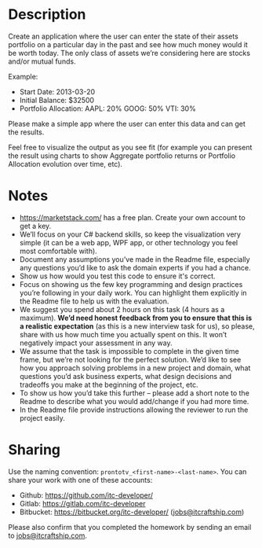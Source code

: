# Description

Create an application where the user can enter the state of their assets portfolio on a particular day in the past and see how much money would it be worth today.
The only class of assets we’re considering here are stocks and/or mutual funds.

Example: 
- Start Date: 2013-03-20 
- Initial Balance: $32500 
- Portfolio Allocation: AAPL: 20% GOOG: 50% VTI: 30% 

Please make a simple app where the user can enter this data and can get the results. 

Feel free to visualize the output as you see fit (for example you can present the result using charts to show Aggregate portfolio returns or Portfolio Allocation evolution over time, etc).

# Notes
- https://marketstack.com/ has a free plan. Create your own account to get a key.
- We’ll focus on your C# backend skills, so keep the visualization very simple (it can be a web app, WPF app, or other technology you feel most comfortable with).
- Document any assumptions you’ve made in the Readme file, especially any questions you’d like to ask the domain experts if you had a chance.
- Show us how would you test this code to ensure it's correct.
- Focus on showing us the few key programming and design practices you’re following in your daily work. You can highlight them explicitly in the Readme file to help us with the evaluation.
- We suggest you spend about 2 hours on this task (4 hours as a maximum). **We’d need honest feedback from you to ensure that this is a realistic expectation** (as this is a new interview task for us), so please, share with us how much time you actually spent on this. It won’t negatively impact your assessment in any way.
- We assume that the task is impossible to complete in the given time frame, but we’re not looking for the perfect solution. We’d like to see how you approach solving problems in a new project and domain, what questions you’d ask business experts, what design decisions and tradeoffs you make at the beginning of the project, etc. 
- To show us how you’d take this further – please add a short note to the Readme to describe what you would add/change if you had more time.
- In the Readme file provide instructions allowing the reviewer to run the project easily.

# Sharing
Use the naming convention: `prontotv_<first-name>-<last-name>`. You can share your work with one of these accounts:
- Github: https://github.com/itc-developer/
- Gitlab: https://gitlab.com/itc-developer
- Bitbucket: https://bitbucket.org/itc-developer/ (jobs@itcraftship.com)

Please also confirm that you completed the homework by sending an email to jobs@itcraftship.com.
